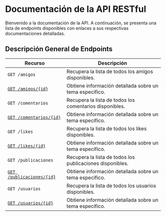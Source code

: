 # Documentación de la API RESTful

Bienvenido a la documentación de la API. A continuación, se presenta una lista
de endpoints disponibles con enlaces a sus respectivas documentaciones detalladas.

## Descripción General de Endpoints

| Recurso                    | Descripción |
| -------------------------- | ----------- |
| `GET /amigos`               | Recupera la lista de todos los amigos disponibles. |
| [`GET /amigos/{id}`](./endpoints//get-variable-id.md)          | Obtiene información detallada sobre un tema específico. |
| `GET /comentarios`               | Recupera la lista de todos los comentarios disponibles. |
| [`GET /comentarios/{id}`](./endpoints//get-variable-id.md)          | Obtiene información detallada sobre un tema específico. |
| `GET /likes`               | Recupera la lista de todos los likes disponibles. |
| [`GET /likes/{id}`](./endpoints//get-variable-id.md)          | Obtiene información detallada sobre un tema específico. |
| `GET /publicaciones`               | Recupera la lista de todos los publicaciones disponibles. |
| [`GET /publicaciones/{id}`](./endpoints//get-variable-id.md)          | Obtiene información detallada sobre un tema específico. |
| `GET /usuarios`               | Recupera la lista de todos los usuarios disponibles. |
| [`GET /usuarios/{id}`](./endpoints//get-variable-id.md)          | Obtiene información detallada sobre un tema específico. |
